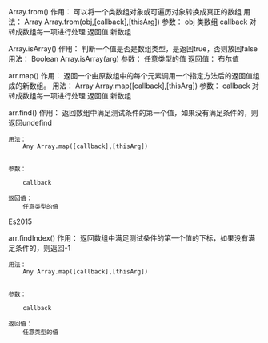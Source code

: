 Array.from()
	作用：
		可以将一个类数组对象或可遍历对象转换成真正的数组
	用法：
		Array Array.from(obj,[callback],[thisArg])
	参数：
		obj 类数组
		callback 对转成数组每一项进行处理
	返回值
		新数组

Array.isArray()
	作用：
		判断一个值是否是数组类型，是返回true，否则放回false
	用法：
		Boolean Array.isArray(arg)
	参数：
		任意类型的值
	返回值：
		布尔值


arr.map()
	作用：
		返回一个由原数组中的每个元素调用一个指定方法后的返回值组成的新数组。
	用法：
		Array Array.map([callback],[thisArg])
	参数：
		callback 对转成数组每一项进行处理
	返回值
		新数组


arr.find()
	作用：
		返回数组中满足测试条件的第一个值，如果没有满足条件的，则返回undefind

	用法：
		Any Array.map([callback],[thisArg])
		

	参数：

		callback 

	返回值：
		任意类型的值

Es2015

arr.findIndex()
	作用：
		返回数组中满足测试条件的第一个值的下标，如果没有满足条件的，则返回-1

	用法：
		Any Array.map([callback],[thisArg])
		

	参数：

		callback 

	返回值：
		任意类型的值








